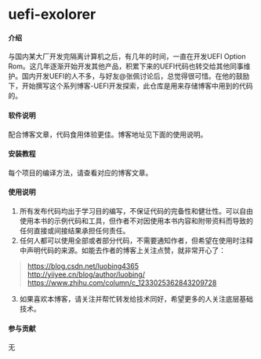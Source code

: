 # uefi-exolorer

#### 介绍


与国内某大厂开发完隔离计算机之后，有几年的时间，一直在开发UEFI Option Rom。这几年逐渐开始开发其他产品，积累下来的UEFI代码也转交给其他同事维护。国内开发UEFI的人不多，与好友@张佩讨论后，总觉得很可惜。在他的鼓励下，开始撰写这个系列博客-UEFI开发探索，此仓库是用来存储博客中用到的代码的。

#### 软件说明
配合博客文章，代码食用体验更佳。博客地址见下面的使用说明。


#### 安装教程

每个项目的编译方法，请查看对应的博客文章。

#### 使用说明

1.  所有发布代码均出于学习目的编写，不保证代码的完备性和健壮性。可以自由使用本书的示例代码和工具，但作者不对因使用本书内容和附带资料而导致的任何直接或间接结果承担任何责任。
2.  任何人都可以使用全部或者部分代码，不需要通知作者，但希望在使用时注释中声明代码的来源。如能去作者的博客上关注点赞，就非常开心了：
>https://blog.csdn.net/luobing4365
>http://yiiyee.cn/blog/author/luobing/
>https://www.zhihu.com/column/c_1233025362843209728
3.  如果喜欢本博客，请关注并帮忙转发给技术同好，希望更多的人关注底层基础技术。

#### 参与贡献

无